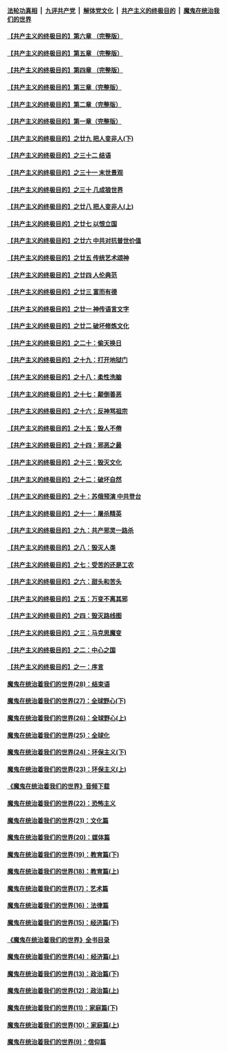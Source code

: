 ####  [法轮功真相](../../../../basic/blob/master/README.md?t=06091901) &nbsp;|&nbsp; [九评共产党](../../../../9ping.md/blob/master/README.md?t=06091901) &nbsp;|&nbsp; [解体党文化](../../../../jtdwh.md/blob/master/README.md?t=06091901)  &nbsp;|&nbsp; [共产主义的终极目的](../../../../gczydzjmd.md/blob/master/README.md?t=06091901) &nbsp;|&nbsp; [魔鬼在统治我们的世界](../../../../mgztzwmdsj.md/blob/master/README.md?t=06091901) 

#### [【共产主义的终极目的】第六章 （完整版）](../pages/nsc422/n11428913.md?t=06091901) 

#### [【共产主义的终极目的】第五章 （完整版）](../pages/nsc422/n11428912.md?t=06091901) 

#### [【共产主义的终极目的】第四章 （完整版）](../pages/nsc422/n11428907.md?t=06091901) 

#### [【共产主义的终极目的】第三章（完整版）](../pages/nsc422/n11428848.md?t=06091901) 

#### [【共产主义的终极目的】第二章（完整版）](../pages/nsc422/n11428831.md?t=06091901) 

#### [【共产主义的终极目的】第一章（完整版）](../pages/nsc422/n11417651.md?t=06091901) 

#### [【共产主义的终极目的】之廿九 把人变非人(下)](../pages/nsc422/n11344140.md?t=06091901) 

#### [【共产主义的终极目的】之三十二 结语](../pages/nsc422/n11360535.md?t=06091901) 

#### [【共产主义的终极目的】之三十一 末世景观](../pages/nsc422/n11351129.md?t=06091901) 

#### [【共产主义的终极目的】之三十 几成狼世界](../pages/nsc422/n11348280.md?t=06091901) 

#### [【共产主义的终极目的】之廿八 把人变非人(上)](../pages/nsc422/n11340492.md?t=06091901) 

#### [【共产主义的终极目的】之廿七 以恨立国](../pages/nsc422/n11336944.md?t=06091901) 

#### [【共产主义的终极目的】之廿六 中共对抗普世价值](../pages/nsc422/n11324785.md?t=06091901) 

#### [【共产主义的终极目的】之廿五 传统艺术颂神](../pages/nsc422/n11296396.md?t=06091901) 

#### [【共产主义的终极目的】之廿四 人伦典范](../pages/nsc422/n11296397.md?t=06091901) 

#### [【共产主义的终极目的】之廿三 富而有德](../pages/nsc422/n11283598.md?t=06091901) 

#### [【共产主义的终极目的】之廿一 神传语言文字](../pages/nsc422/n11263265.md?t=06091901) 

#### [【共产主义的终极目的】之廿二 破坏修炼文化](../pages/nsc422/n11245728.md?t=06091901) 

#### [【共产主义的终极目的】之二十：偷天换日](../pages/nsc422/n11238846.md?t=06091901) 

#### [【共产主义的终极目的】之十九：打开地狱门](../pages/nsc422/n11206376.md?t=06091901) 

#### [【共产主义的终极目的】之十八：柔性洗脑](../pages/nsc422/n11199994.md?t=06091901) 

#### [【共产主义的终极目的】之十七：颠倒善恶](../pages/nsc422/n11179782.md?t=06091901) 

#### [【共产主义的终极目的】之十六：反神骂祖宗](../pages/nsc422/n11166798.md?t=06091901) 

#### [【共产主义的终极目的】之十五：毁人不倦](../pages/nsc422/n11166792.md?t=06091901) 

#### [【共产主义的终极目的】之十四：邪恶之最](../pages/nsc422/n11150249.md?t=06091901) 

#### [【共产主义的终极目的】之十三：毁灭文化](../pages/nsc422/n11135227.md?t=06091901) 

#### [【共产主义的终极目的】之十二：破坏自然](../pages/nsc422/n11135214.md?t=06091901) 

#### [【共产主义的终极目的】之十：苏俄预演 中共登台](../pages/nsc422/n11118424.md?t=06091901) 

#### [【共产主义的终极目的】之十一：屠杀精英](../pages/nsc422/n11118442.md?t=06091901) 

#### [【共产主义的终极目的】之九：共产邪灵一路杀](../pages/nsc422/n11114139.md?t=06091901) 

#### [【共产主义的终极目的】之八：毁灭人类](../pages/nsc422/n11108503.md?t=06091901) 

#### [【共产主义的终极目的】之七：受苦的还是工农](../pages/nsc422/n11101809.md?t=06091901) 

#### [【共产主义的终极目的】之六：甜头和苦头](../pages/nsc422/n11096971.md?t=06091901) 

#### [【共产主义的终极目的】之五：万变不离其邪](../pages/nsc422/n11091285.md?t=06091901) 

#### [【共产主义的终极目的】之四：毁灭路线图](../pages/nsc422/n11086284.md?t=06091901) 

#### [【共产主义的终极目的】之三：马克思魔变](../pages/nsc422/n11061941.md?t=06091901) 

#### [【共产主义的终极目的】之二：中心之国](../pages/nsc422/n11047728.md?t=06091901) 

#### [【共产主义的终极目的】之一：序言](../pages/nsc422/n11086077.md?t=06091901) 

#### [魔鬼在统治着我们的世界(28)：结束语](../pages/nsc422/n10936246.md?t=06091901) 

#### [魔鬼在统治着我们的世界(27)：全球野心(下)](../pages/nsc422/n10928319.md?t=06091901) 

#### [魔鬼在统治着我们的世界(26)：全球野心(上)](../pages/nsc422/n10900318.md?t=06091901) 

#### [魔鬼在统治着我们的世界(25)：全球化](../pages/nsc422/n10788205.md?t=06091901) 

#### [魔鬼在统治着我们的世界(24)：环保主义(下)](../pages/nsc422/n10695307.md?t=06091901) 

#### [魔鬼在统治着我们的世界(23)：环保主义(上)](../pages/nsc422/n10688613.md?t=06091901) 

#### [《魔鬼在统治着我们的世界》音频下载](../pages/nsc422/n10635553.md?t=06091901) 

#### [魔鬼在统治着我们的世界(22)：恐怖主义](../pages/nsc422/n10614727.md?t=06091901) 

#### [魔鬼在统治着我们的世界(21)：文化篇](../pages/nsc422/n10597706.md?t=06091901) 

#### [魔鬼在统治着我们的世界(20)：媒体篇](../pages/nsc422/n10586579.md?t=06091901) 

#### [魔鬼在统治着我们的世界(19)：教育篇(下)](../pages/nsc422/n10564808.md?t=06091901) 

#### [魔鬼在统治着我们的世界(18)：教育篇(上)](../pages/nsc422/n10526970.md?t=06091901) 

#### [魔鬼在统治着我们的世界(17)：艺术篇](../pages/nsc422/n10499093.md?t=06091901) 

#### [魔鬼在统治着我们的世界(16)：法律篇](../pages/nsc422/n10485969.md?t=06091901) 

#### [魔鬼在统治着我们的世界(15)：经济篇(下)](../pages/nsc422/n10469975.md?t=06091901) 

#### [《魔鬼在统治着我们的世界》全书目录](../pages/nsc422/n10464261.md?t=06091901) 

#### [魔鬼在统治着我们的世界(14)：经济篇(上)](../pages/nsc422/n10457370.md?t=06091901) 

#### [魔鬼在统治着我们的世界(13)：政治篇(下)](../pages/nsc422/n10448270.md?t=06091901) 

#### [魔鬼在统治着我们的世界(12)：政治篇(上)](../pages/nsc422/n10444576.md?t=06091901) 

#### [魔鬼在统治着我们的世界(11)：家庭篇(下)](../pages/nsc422/n10440961.md?t=06091901) 

#### [魔鬼在统治着我们的世界(10)：家庭篇(上)](../pages/nsc422/n10435448.md?t=06091901) 

#### [魔鬼在统治着我们的世界(9)：信仰篇](../pages/nsc422/n10432159.md?t=06091901) 

